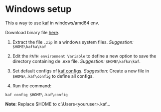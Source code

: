 # Windows setup

This a way to use [kaf](https://github.com/birdayz/kaf) in windows/amd64 env.

Download binary file [here](win_amd64.zip).


1. Extract the file `.zip` in a windows system files. _Suggestion:_ `$HOME\kafka\kaf`

2. Edit the `PATH environment Variable` to define a new option to save the directory containing de .exe file. _Suggestion:_ `$HOME\kafka\kaf`.

3. Set default configs of [kaf configs](https://github.com/birdayz/kaf/tree/master/examples). _Suggestion:_ Create a new file in `$HOME\.kaf\config` to define all configs.


4. Run the command:
```
kaf config $HOME\.kaf\config
```

**Note**: Replace $HOME to c:\Users\<youruser>\.kaf\...